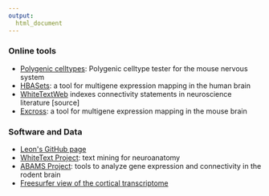 ```yaml
---
output:
  html_document
---
```


### Online tools
* [Polygenic celltypes](https://brain.shinyapps.io/polygenic_celltypes/): Polygenic celltype tester for the mouse nervous system
* [HBASets](https://hbaset.msl.ubc.ca/): a tool for multigene expression mapping in the human brain
* [WhiteTextWeb](https://whitetext.msl.ubc.ca/) indexes connectivity statements in neuroscience literature [source]
* [Excross](https://excross.msl.ubc.ca/): a tool for multigene expression mapping in the mouse brain

### Software and Data

* [Leon's GitHub page](https://github.com/leonfrench)
* [WhiteText Project](http://www.chibi.ubc.ca/WhiteText/): text mining for neuroanatomy
* [ABAMS Project](https://github.com/leonfrench/ABAMS/tree/master/BAMSandAllen): tools to analyze gene expression and connectivity in the rodent brain
* [Freesurfer view of the cortical transcriptome](http://figshare.com/articles/A_FreeSurfer_view_of_the_cortical_transcriptome_generated_from_the_Allen_Human_Brain_Atlas/1439749)